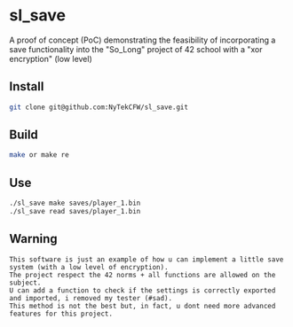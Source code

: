 # sl_save
A proof of concept (PoC) demonstrating the feasibility of incorporating a save functionality into the "So_Long" project of 42 school with a "xor encryption" (low level)

## Install
```bash
git clone git@github.com:NyTekCFW/sl_save.git
```
## Build
```bash
make or make re
```
## Use
```bash
./sl_save make saves/player_1.bin
./sl_save read saves/player_1.bin
```
## Warning
```
This software is just an example of how u can implement a little save system (with a low level of encryption).
The project respect the 42 norms + all functions are allowed on the subject.
U can add a function to check if the settings is correctly exported and imported, i removed my tester (#sad).
This method is not the best but, in fact, u dont need more advanced features for this project.
```
